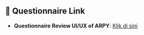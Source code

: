 
## 🔗 Questionnaire Link

- **Questionnaire Review UI/UX of ARPY**: [Klik di sini](https://forms.gle/GCQG8fym8tdHKuS46)